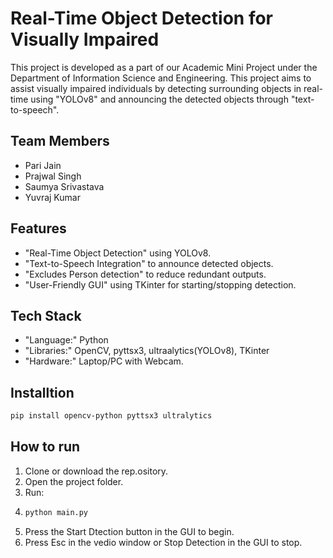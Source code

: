 # Real-Time Object Detection for Visually Impaired
This project is developed as a part of our Academic Mini Project under the Department of Information Science and Engineering.
This project aims to assist visually impaired individuals by detecting surrounding objects in real-time using "YOLOv8"
and announcing the detected objects through "text-to-speech".

## Team Members
- Pari Jain
- Prajwal Singh
- Saumya Srivastava
- Yuvraj Kumar


## Features
- "Real-Time Object Detection" using YOLOv8.
- "Text-to-Speech Integration" to announce detected objects.
- "Excludes Person detection" to reduce redundant outputs.
- "User-Friendly GUI" using TKinter for starting/stopping detection.

## Tech Stack
- "Language:" Python
- "Libraries:" OpenCV, pyttsx3, ultraalytics(YOLOv8), TKinter
- "Hardware:" Laptop/PC with Webcam.

## Installtion
```bash
pip install opencv-python pyttsx3 ultralytics
```

## How to run
1. Clone or download the rep.ository.
2. Open the project folder.
3. Run:
4. ```bash
   python main.py
   ```
5. Press the Start Dtection button in the GUI to begin.
6. Press Esc in the vedio window or Stop Detection in the GUI to stop.

